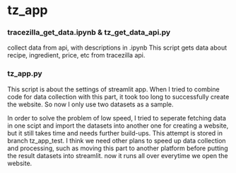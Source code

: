 # tz_app

### tracezilla_get_data.ipynb & tz_get_data_api.py
collect data from api, with descriptions in .ipynb
This script gets data about recipe, ingredient, price, etc from tracezilla api. 

### tz_app.py 
This script is about the settings of streamlit app.
When I tried to combine code for data collection with this part, it took too long to successfully create the website. So now I only use two datasets as a sample.

In order to solve the problem of low speed, I tried to seperate fetching data in one scipt and import the datasets into another one for creating a website, but it still takes time and needs further build-ups. This attempt is stored in branch tz_app_test. I think we need other plans to speed up data collection and processing, such as moving this part to another platform before putting the result datasets into streamlit. now it runs all over everytime we open the website.

